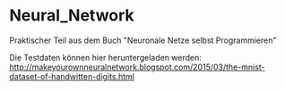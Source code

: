 # Neural_Network

Praktischer Teil aus dem Buch "Neuronale Netze selbst Programmieren"

Die Testdaten können hier heruntergeladen werden:
http://makeyourownneuralnetwork.blogspot.com/2015/03/the-mnist-dataset-of-handwitten-digits.html
